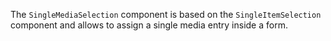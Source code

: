 The `SingleMediaSelection` component is based on the `SingleItemSelection` component and allows to assign a single media entry inside a form.
